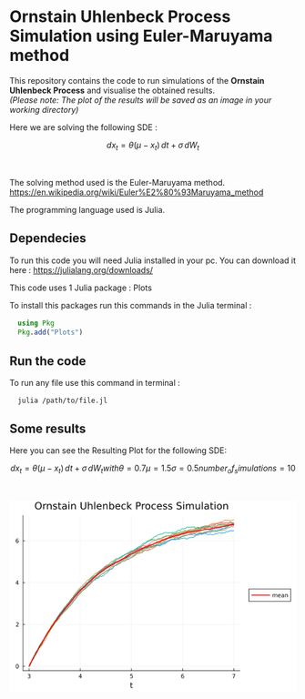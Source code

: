 
# Ornstain Uhlenbeck Process Simulation using Euler-Maruyama method

This repository contains the code to run simulations of the **Ornstain Uhlenbeck Process** and visualise the obtained results. <br>
*(Please note: The plot of the results will be saved as an image in your working directory)*

Here we are solving the following SDE : 
```math
dx_{t}=\theta (\mu -x_{t})\,dt+\sigma \,dW_{t}
```
<br>

The solving method used is the Euler-Maruyama method. https://en.wikipedia.org/wiki/Euler%E2%80%93Maruyama_method

The programming language used is Julia.



## Dependecies

To run this code you will need Julia installed in your pc. You can download it here : https://julialang.org/downloads/

This code uses 1 Julia package : Plots

To install this packages run this commands in the Julia terminal :

```Julia
  using Pkg
  Pkg.add("Plots")
```

## Run the code

To run any file use this command in terminal :

```Cmd
  julia /path/to/file.jl
```

## Some results

Here you can see the Resulting Plot for the following SDE:

```math
dx_{t}=\theta (\mu -x_{t})\,dt+\sigma \,dW_{t} 
with \theta = 0.7
\mu = 1.5
\sigma = 0.5
number_of_simulations = 10
```
<br>

![Plot](./Ornstain-Uhlenbeck-Process_Plot.png) 

